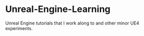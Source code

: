 # Unreal-Engine-Learning
Unreal Engine tutorials that I work along to and other minor UE4 experiments.
